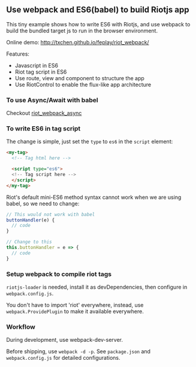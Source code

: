 ## Use webpack and ES6(babel) to build Riotjs app

This tiny example shows how to write ES6 with Riotjs, and use webpack to build the bundled target js to run in the browser environment.

Online demo: http://txchen.github.io/feplay/riot_webpack/

Features:
* Javascript in ES6
* Riot tag script in ES6
* Use route, view and component to structure the app
* Use RiotControl to enable the flux-like app architecture

### To use Async/Await with babel

Checkout [riot_webpack_async](../riot_webpack_async)

### To write ES6 in tag script

The change is simple, just set the `type` to `es6` in the `script` element:

```html
<my-tag>
  <!-- Tag html here -->

  <script type="es6">
  <!-- Tag script here -->
  </script>
</my-tag>
```

Riot's default mini-ES6 method syntax cannot work when we are using babel, so we need to change:

```js
// This would not work with babel
buttonHandler(e) {
  // code
}

// Change to this
this.buttonHandler = e => {
  // code
}
```

### Setup webpack to compile riot tags

`riotjs-loader` is needed, install it as devDependencies, then configure in `webpack.config.js`.

You don't have to import 'riot' everywhere, instead, use `webpack.ProvidePlugin` to make it available everywhere.

### Workflow

During development, use webpack-dev-server.

Before shipping, use `webpack -d -p`. See `package.json` and `webpack.config.js` for detailed configurations.
